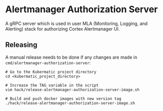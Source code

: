 # Alertmanager Authorization Server

A gRPC server which is used in user MLA (Monitoring, Logging, and Alerting) stack for authorizing Cortex 
Alertmanager UI.

## Releasing
A manual release needs to be done if any changes are made in `cmd/alertmanager-authorization-server`:

```
# Go to the Kubermatic project directory
cd <kubermatic_project_directory>

# Increase the TAG variable in the script
vim hack/release-alertmanager-authorization-server-image.sh

# Build and push docker images with new version tag
./hack/release-alertmanager-authorization-server-image.sh
```
